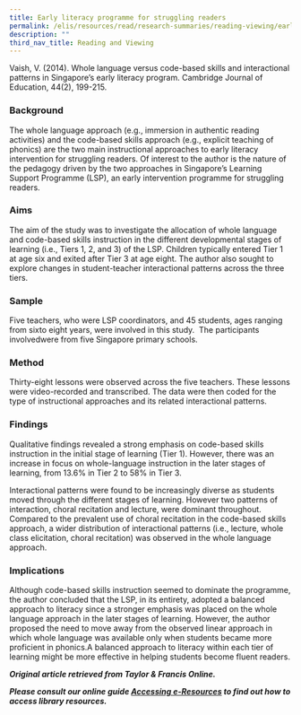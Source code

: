 ```yaml
---
title: Early literacy programme for struggling readers
permalink: /elis/resources/read/research-summaries/reading-viewing/early-literacy-programme-struggling-readers/
description: ""
third_nav_title: Reading and Viewing
---
```

Vaish, V. (2014). Whole language versus code-based skills and interactional patterns in Singapore’s early literacy program. Cambridge Journal of Education, 44(2), 199-215.

### Background

The whole language approach (e.g., immersion in authentic reading activities) and the code-based skills approach (e.g., explicit teaching of phonics) are the two main instructional approaches to early literacy intervention for struggling readers. Of interest to the author is the nature of the pedagogy driven by the two approaches in Singapore’s Learning Support Programme (LSP), an early intervention programme for struggling readers.

### Aims

The aim of the study was to investigate the allocation of whole language and code-based skills instruction in the different developmental stages of learning (i.e., Tiers 1, 2, and 3) of the LSP. Children typically entered Tier 1 at age six and exited after Tier 3 at age eight. The author also sought to explore changes in student-teacher interactional patterns across the three tiers.

### Sample

Five teachers, who were LSP coordinators, and 45 students, ages ranging from sixto eight years, were involved in this study.  The participants involvedwere from five Singapore primary schools.

### Method

Thirty-eight lessons were observed across the five teachers. These lessons were video-recorded and transcribed. The data were then coded for the type of instructional approaches and its related interactional patterns.

### Findings

Qualitative findings revealed a strong emphasis on code-based skills instruction in the initial stage of learning (Tier 1). However, there was an increase in focus on whole-language instruction in the later stages of learning, from 13.6% in Tier 2 to 58% in Tier 3.

Interactional patterns were found to be increasingly diverse as students moved through the different stages of learning. However two patterns of interaction, choral recitation and lecture, were dominant throughout.  Compared to the prevalent use of choral recitation in the code-based skills approach, a wider distribution of interactional patterns (i.e., lecture, whole class elicitation, choral recitation) was observed in the whole language approach.

### Implications

Although code-based skills instruction seemed to dominate the programme, the author concluded that the LSP, in its entirety, adopted a balanced approach to literacy since a stronger emphasis was placed on the whole language approach in the later stages of learning. However, the author proposed the need to move away from the observed linear approach in which whole language was available only when students became more proficient in phonics.A balanced approach to literacy within each tier of learning might be more effective in helping students become fluent readers.

_**Original article retrieved from Taylor & Francis Online.**_  

**_Please consult our online guide [Accessing e-Resources](https://academyofsingaporeteachers-moe-edu-sg-admin.cwp-stg.sg/docs/librariesprovider2/resouces-docs/accessing-e-resources.pdf?sfvrsn=669bb0ad_2) to find out how to access library resources._**